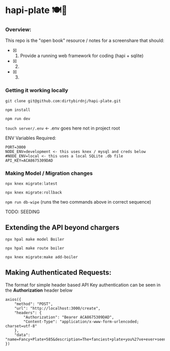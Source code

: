 # hapi-plate 🍽🚧 

### Overview:

This repo is the "open book" resource / notes for a screenshare that should:

- [x] 1. Provide a running web framework for coding (hapi + sqlite)
- [x] 2.
- [X] 3.

### Getting it working locally

`git clone git@github.com:dirtybirdnj/hapi-plate.git`

`npm install`

`npm run dev`

`touch server/.env` <- .env goes here not in project root

ENV Variables Required:
```
PORT=3000
NODE_ENV=development <- this uses knex / mysql and creds below
#NODE_ENV=local <- this uses a local SQLite .db file
API_KEY=ACA8675309DAD
```

### Making Model / Migration changes

`npx knex migrate:latest`

`npx knex migrate:rollback`

`npm run db-wipe` (runs the two commands above in correct sequence)

TODO: SEEDING

## Extending the API beyond chargers

`npx hpal make model Boiler`

`npx hpal make route boiler`

`npx knex migrate:make add-boiler`

## Making Authenticated Requests:

The format for simple header based API Key authentication can be seen in the **Authorization** header below

```
axios({
	"method": "POST",
	"url": "http://localhost:3000/create",
	"headers": {
		"Authorization": "Bearer ACA8675309DAD",
		"Content-Type": "application/x-www-form-urlencoded; charset=utf-8"
	},
	"data": "name=Fancy+Plate+585&description=The+fanciest+plate+you%27ve+ever+seen"
})
```